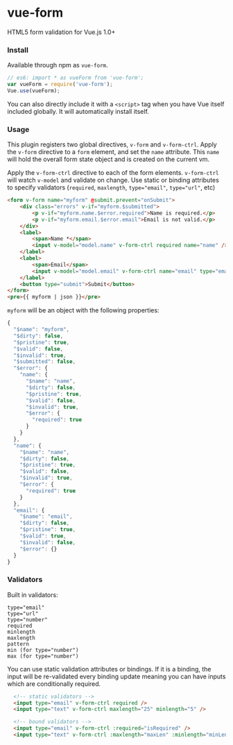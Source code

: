 # vue-form

HTML5 form validation for Vue.js 1.0+

### Install

Available through npm as `vue-form`.

  ``` js
  // es6: import * as vueForm from 'vue-form'; 
  var vueForm = require('vue-form');
  Vue.use(vueForm);
  ```
  
You can also directly include it with a `<script>` tag when you have Vue itself included globally. It will automatically install itself.

### Usage

This plugin registers two global directives, `v-form` and `v-form-ctrl`.  Apply the `v-form` directive to a `form` element, and set the `name` attribute. This `name` will hold the overall form state object and is created on the current vm.

Apply the `v-form-ctrl` directive to each of the form elements. `v-form-ctrl` will watch `v-model` and validate on change. Use static or binding attributes to specify validators (`required`, `maxlength`, `type="email"`, `type="url"`, etc)

```html
<form v-form name="myform" @submit.prevent="onSubmit">
	<div class="errors" v-if="myform.$submitted">
		<p v-if="myform.name.$error.required">Name is required.</p>
		<p v-if="myform.email.$error.email">Email is not valid.</p>
	</div>
	<label>
		<span>Name *</span>
		<input v-model="model.name" v-form-ctrl required name="name" />
	</label>
	<label>
		<span>Email</span>
		<input v-model="model.email" v-form-ctrl name="email" type="email" />
	</label>
	<button type="submit">Submit</button>
</form>
<pre>{{ myform | json }}</pre>
```

`myform` will be an object with the following properties:
```js
{
  "$name": "myform",
  "$dirty": false,
  "$pristine": true,
  "$valid": false,
  "$invalid": true,
  "$submitted": false,
  "$error": {
    "name": {
      "$name": "name",
      "$dirty": false,
      "$pristine": true,
      "$valid": false,
      "$invalid": true,
      "$error": {
        "required": true
      }
    }
  },
  "name": {
    "$name": "name",
    "$dirty": false,
    "$pristine": true,
    "$valid": false,
    "$invalid": true,
    "$error": {
      "required": true
    }
  },
  "email": {
    "$name": "email",
    "$dirty": false,
    "$pristine": true,
    "$valid": true,
    "$invalid": false,
    "$error": {}
  }
}
```

### Validators

Built in validators:

```
type="email"
type="url"
type="number"
required
minlength
maxlength
pattern
min (for type="number")
max (for type="number")

```

You can use static validation attributes or bindings. If it is a binding, the input will be re-validated every binding update meaning you can have inputs which are conditionally required.
```html
  <!-- static validators -->
  <input type="email" v-form-ctrl required />
  <input type="text" v-form-ctrl maxlength="25" minlength="5" />

  <!-- bound validators -->
  <input type="email" v-form-ctrl :required="isRequired" />
  <input type="text" v-form-ctrl :maxlength="maxLen" :minlength="minLen" />
```

